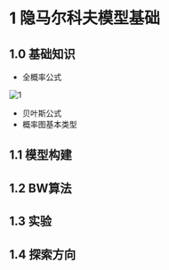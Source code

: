 # 1 隐马尔科夫模型基础
## 1.0 基础知识
* 全概率公式


![1](http://latex.codecogs.com/svg.latex?P(X)=\sum)
* 贝叶斯公式
* 概率图基本类型
## 1.1 模型构建
## 1.2 BW算法
## 1.3 实验
## 1.4 探索方向
